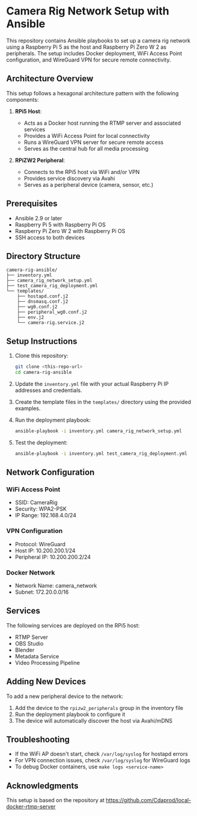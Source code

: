 # Camera Rig Network Setup with Ansible

This repository contains Ansible playbooks to set up a camera rig network using a Raspberry Pi 5 as the host and Raspberry Pi Zero W 2 as peripherals. The setup includes Docker deployment, WiFi Access Point configuration, and WireGuard VPN for secure remote connectivity.

## Architecture Overview

This setup follows a hexagonal architecture pattern with the following components:

1. **RPi5 Host**: 
   - Acts as a Docker host running the RTMP server and associated services
   - Provides a WiFi Access Point for local connectivity
   - Runs a WireGuard VPN server for secure remote access
   - Serves as the central hub for all media processing

2. **RPiZW2 Peripheral**:
   - Connects to the RPi5 host via WiFi and/or VPN
   - Provides service discovery via Avahi
   - Serves as a peripheral device (camera, sensor, etc.)

## Prerequisites

- Ansible 2.9 or later
- Raspberry Pi 5 with Raspberry Pi OS
- Raspberry Pi Zero W 2 with Raspberry Pi OS
- SSH access to both devices

## Directory Structure

```
camera-rig-ansible/
├── inventory.yml
├── camera_rig_network_setup.yml
├── test_camera_rig_deployment.yml
└── templates/
    ├── hostapd.conf.j2
    ├── dnsmasq.conf.j2
    ├── wg0.conf.j2
    ├── peripheral_wg0.conf.j2
    ├── env.j2
    └── camera-rig.service.j2
```

## Setup Instructions

1. Clone this repository:
   ```bash
   git clone <this-repo-url>
   cd camera-rig-ansible
   ```

2. Update the `inventory.yml` file with your actual Raspberry Pi IP addresses and credentials.

3. Create the template files in the `templates/` directory using the provided examples.

4. Run the deployment playbook:
   ```bash
   ansible-playbook -i inventory.yml camera_rig_network_setup.yml
   ```

5. Test the deployment:
   ```bash
   ansible-playbook -i inventory.yml test_camera_rig_deployment.yml
   ```

## Network Configuration

### WiFi Access Point
- SSID: CameraRig
- Security: WPA2-PSK
- IP Range: 192.168.4.0/24

### VPN Configuration
- Protocol: WireGuard
- Host IP: 10.200.200.1/24
- Peripheral IP: 10.200.200.2/24

### Docker Network
- Network Name: camera_network
- Subnet: 172.20.0.0/16

## Services

The following services are deployed on the RPi5 host:

- RTMP Server
- OBS Studio
- Blender
- Metadata Service
- Video Processing Pipeline

## Adding New Devices

To add a new peripheral device to the network:

1. Add the device to the `rpizw2_peripherals` group in the inventory file
2. Run the deployment playbook to configure it
3. The device will automatically discover the host via Avahi/mDNS

## Troubleshooting

- If the WiFi AP doesn't start, check `/var/log/syslog` for hostapd errors
- For VPN connection issues, check `/var/log/syslog` for WireGuard logs
- To debug Docker containers, use `make logs <service-name>`

## Acknowledgments

This setup is based on the repository at https://github.com/Cdaprod/local-docker-rtmp-server